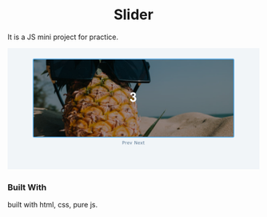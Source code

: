<h1 align="center">Slider</h1>

It is a JS mini project for practice.

![screenshot](screenshot.png)

### Built With

built with html, css, pure js.
